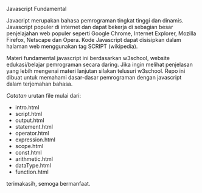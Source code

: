 Javascript Fundamental

Javacript merupakan bahasa pemrograman tingkat tinggi dan dinamis. Javascript populer di internet dan dapat bekerja di sebagian besar penjelajahan web populer seperti Google Chrome, Internet Explorer, Mozilla Firefox, Netscape dan Opera. Kode Javascript dapat disisipkan dalam halaman web menggunakan tag SCRIPT (wikipedia).

Materi fundamental javascript ini berdasarkan w3school, website edukasi/belajar pemrograman secara daring. Jika ingin melihat penjelasan yang lebih mengenai materi lanjutan silakan telusuri w3school. Repo ini dibuat untuk memahami dasar-dasar pemrograman dengan javascript dalam terjemahan bahasa.

_Catatan_ urutan file mulai dari:

- intro.html
- script.html
- output.html
- statement.html
- operator.html
- expression.html
- scope.html
- const.html
- arithmetic.html
- dataType.html
- function.html

terimakasih, semoga bermanfaat.
